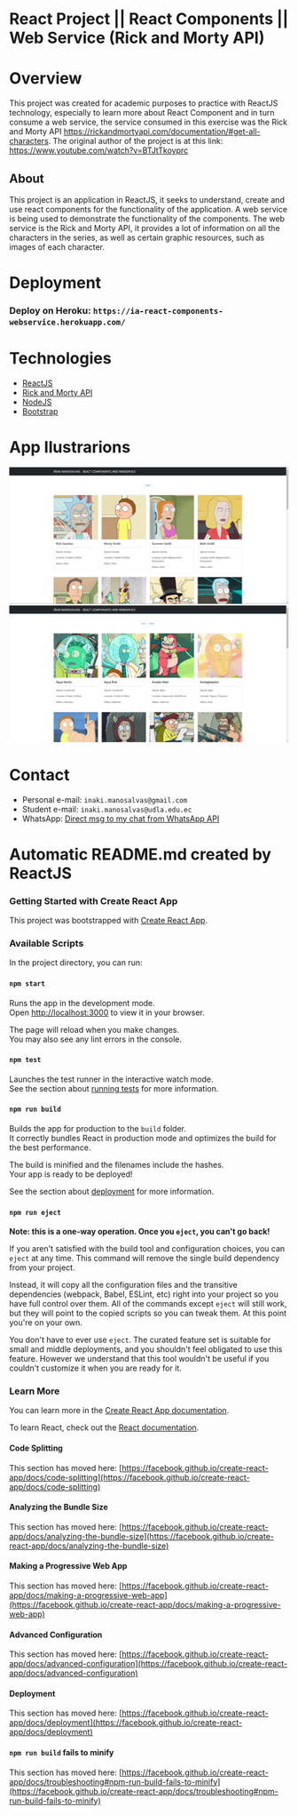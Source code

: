 # React Project || React Components || Web Service (Rick and Morty API)

# Overview

This project was created for academic purposes to practice with ReactJS technology, especially to learn more about React Component and in turn consume a web service, the service consumed in this exercise was the Rick and Morty API https://rickandmortyapi.com/documentation/#get-all-characters. The original author of the project is at this link: https://www.youtube.com/watch?v=BTJtTkoyprc

## About

This project is an application in ReactJS, it seeks to understand, create and use react components for the functionality of the application. A web service is being used to demonstrate the functionality of the components. The web service is the Rick and Morty API, it provides a lot of information on all the characters in the series, as well as certain graphic resources, such as images of each character.

# Deployment

### Deploy on Heroku: `https://ia-react-components-webservice.herokuapp.com/`
# Technologies

* [ReactJS](https://es.reactjs.org/)
* [Rick and Morty API](https://rickandmortyapi.com/documentation/#get-all-characters)
* [NodeJS](https://nodejs.org/en/docs/)
* [Bootstrap](https://getbootstrap.com/docs/5.1/getting-started/introduction/)

# App Ilustrarions

![Home Page 1](/docs/img/home1.png)
![Home Page 2](/docs/img/home2.png)

# Contact

* Personal e-mail: `inaki.manosalvas@gmail.com`
* Student e-mail: `inaki.manosalvas@udla.edu.ec`
* WhatsApp: [Direct msg to my chat from WhatsApp API](https://api.whatsapp.com/send/?phone=593989180423&text=Buen%20d%C3%ADa%20I%C3%B1aki,%20soy%20...&app_absent=0)
# Automatic README.md created by ReactJS
### Getting Started with Create React App

This project was bootstrapped with [Create React App](https://github.com/facebook/create-react-app).

### Available Scripts

In the project directory, you can run:

#### `npm start`

Runs the app in the development mode.\
Open [http://localhost:3000](http://localhost:3000) to view it in your browser.

The page will reload when you make changes.\
You may also see any lint errors in the console.

#### `npm test`

Launches the test runner in the interactive watch mode.\
See the section about [running tests](https://facebook.github.io/create-react-app/docs/running-tests) for more information.

#### `npm run build`

Builds the app for production to the `build` folder.\
It correctly bundles React in production mode and optimizes the build for the best performance.

The build is minified and the filenames include the hashes.\
Your app is ready to be deployed!

See the section about [deployment](https://facebook.github.io/create-react-app/docs/deployment) for more information.

#### `npm run eject`

**Note: this is a one-way operation. Once you `eject`, you can't go back!**

If you aren't satisfied with the build tool and configuration choices, you can `eject` at any time. This command will remove the single build dependency from your project.

Instead, it will copy all the configuration files and the transitive dependencies (webpack, Babel, ESLint, etc) right into your project so you have full control over them. All of the commands except `eject` will still work, but they will point to the copied scripts so you can tweak them. At this point you're on your own.

You don't have to ever use `eject`. The curated feature set is suitable for small and middle deployments, and you shouldn't feel obligated to use this feature. However we understand that this tool wouldn't be useful if you couldn't customize it when you are ready for it.

### Learn More

You can learn more in the [Create React App documentation](https://facebook.github.io/create-react-app/docs/getting-started).

To learn React, check out the [React documentation](https://reactjs.org/).

#### Code Splitting

This section has moved here: [https://facebook.github.io/create-react-app/docs/code-splitting](https://facebook.github.io/create-react-app/docs/code-splitting)

#### Analyzing the Bundle Size

This section has moved here: [https://facebook.github.io/create-react-app/docs/analyzing-the-bundle-size](https://facebook.github.io/create-react-app/docs/analyzing-the-bundle-size)

#### Making a Progressive Web App

This section has moved here: [https://facebook.github.io/create-react-app/docs/making-a-progressive-web-app](https://facebook.github.io/create-react-app/docs/making-a-progressive-web-app)

#### Advanced Configuration

This section has moved here: [https://facebook.github.io/create-react-app/docs/advanced-configuration](https://facebook.github.io/create-react-app/docs/advanced-configuration)

#### Deployment

This section has moved here: [https://facebook.github.io/create-react-app/docs/deployment](https://facebook.github.io/create-react-app/docs/deployment)

#### `npm run build` fails to minify

This section has moved here: [https://facebook.github.io/create-react-app/docs/troubleshooting#npm-run-build-fails-to-minify](https://facebook.github.io/create-react-app/docs/troubleshooting#npm-run-build-fails-to-minify)

